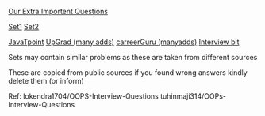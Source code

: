 [Our Extra Importent Questions](our.md)

[Set1](set1.md)
[Set2](set2.md)

[JavaTpoint](https://www.javatpoint.com/oops-interview-questions)
[UpGrad (many adds)](https://www.upgrad.com/blog/oops-interview-questions-answers-for-freshers-experienced/)
[carreerGuru (manyadds)](https://career.guru99.com/top-50-oops-interview-questions/)
[Interview bit](https://www.interviewbit.com/oops-interview-questions/)

Sets may contain similar problems as these are taken from different sources

These are copied from public sources if you found wrong answers kindly delete them (or inform)




Ref:
lokendra1704/OOPS-Interview-Questions
tuhinmaji314/OOPs-Interview-Questions
